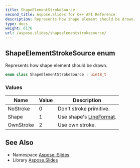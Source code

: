 ```yaml
---
title: ShapeElementStrokeSource
second_title: Aspose.Slides for C++ API Reference
description: Represents how shape element should be drawn.
type: docs
weight: 6176
url: /aspose.slides/shapeelementstrokesource/
---
```

## ShapeElementStrokeSource enum


Represents how shape element should be drawn.

```cpp
enum class ShapeElementStrokeSource : uint8_t
```

### Values

| Name | Value | Description |
| --- | --- | --- |
| NoStroke | 0 | Don't stroke primitive. |
| Shape | 1 | Use shape's [LineFormat](../lineformat/). |
| OwnStroke | 2 | Use own stroke. |

## See Also

* Namespace [Aspose::Slides](../)
* Library [Aspose.Slides](../../)